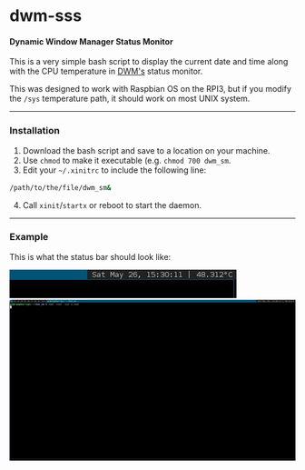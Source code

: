dwm-sss
======

#### Dynamic Window Manager Status Monitor

This is a very simple bash script to display the current date and time along with the CPU temperature in [DWM's](https://dwm.suckless.org/status_monitor/) status monitor.

This was designed to work with Raspbian OS on the RPI3, but if you modify the `/sys` temperature path, it should work on most UNIX system.

---

### Installation

1. Download the bash script and save to a location on your machine.
2. Use `chmod` to make it executable  (e.g. `chmod 700 dwm_sm`.
3. Edit your `~/.xinitrc` to include the following line:

```sh
/path/to/the/file/dwm_sm&
```

4. Call `xinit`/`startx` or reboot to start the daemon.

---

### Example

This is what the status bar should look like:

![closeup](closeup.jpg)
![screenshot](screenshot.jpg)
